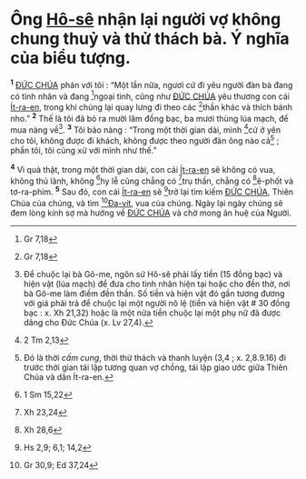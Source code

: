 # Ông [Hô-sê]() nhận lại người vợ không chung thuỷ và thử thách bà. Ý nghĩa của biểu tượng.
<sup><b>1</b></sup> [ĐỨC CHÚA]() phán với tôi : “Một lần nữa, ngươi cứ đi yêu người đàn bà đang có tình nhân và đang [^1@-8086a2cc-2d1a-47a2-9dee-dfe4aa739ab9]ngoại tình, cũng như [ĐỨC CHÚA]() yêu thương con cái [Ít-ra-en](), trong khi chúng lại quay lưng đi theo các [^2@-8086a2cc-2d1a-47a2-9dee-dfe4aa739ab9]thần khác và thích bánh nho.” <sup><b>2</b></sup> Thế là tôi đã bỏ ra mười lăm đồng bạc, ba mươi thùng lúa mạch, để mua nàng về[^1-8086a2cc-2d1a-47a2-9dee-dfe4aa739ab9]. <sup><b>3</b></sup> Tôi bảo nàng : “Trong một thời gian dài, mình [^3@-8086a2cc-2d1a-47a2-9dee-dfe4aa739ab9]cứ ở yên cho tôi, không được đi khách, không được theo người đàn ông nào cả[^2-8086a2cc-2d1a-47a2-9dee-dfe4aa739ab9] ; phần tôi, tôi cũng xử với mình như thế.”

<sup><b>4</b></sup> Vì quả thật, trong một thời gian dài, con cái [Ít-ra-en]() sẽ không có vua, không thủ lãnh, không [^4@-8086a2cc-2d1a-47a2-9dee-dfe4aa739ab9]hy lễ cũng chẳng có [^5@-8086a2cc-2d1a-47a2-9dee-dfe4aa739ab9]trụ thần, chẳng có [^6@-8086a2cc-2d1a-47a2-9dee-dfe4aa739ab9]ê-phốt và tơ-ra-phim. <sup><b>5</b></sup> Sau đó, con cái [Ít-ra-en]() sẽ [^7@-8086a2cc-2d1a-47a2-9dee-dfe4aa739ab9]trở lại tìm kiếm [ĐỨC CHÚA](), Thiên Chúa của chúng, và tìm [^8@-8086a2cc-2d1a-47a2-9dee-dfe4aa739ab9][Đa-vít](), vua của chúng. Ngày lại ngày chúng sẽ đem lòng kính sợ mà hướng về [ĐỨC CHÚA]() và chờ mong ân huệ của Người.

[^1-8086a2cc-2d1a-47a2-9dee-dfe4aa739ab9]: Để chuộc lại bà Gô-me, ngôn sứ Hô-sê phải lấy tiền (15 đồng bạc) và hiện vật (lúa mạch) để đưa cho tình nhân hiện tại hoặc cho đền thờ, nơi bà Gô-me làm điếm đền thần. Số tiền và hiện vật đó gần tương đương với giá phải trả để chuộc lại một người nô lệ (tiền và hiện vật # 30 đồng bạc : x. Xh 21,32) hoặc là một nửa tiền chuộc lại một phụ nữ đã được dâng cho Đức Chúa (x. Lv 27,4).
[^2-8086a2cc-2d1a-47a2-9dee-dfe4aa739ab9]: Đó là thời *cấm cung*, thời thử thách và thanh luyện (3,4 ; x. 2,8.9.16) đi trước thời gian tái lập tương quan vợ chồng, tái lập giao ước giữa Thiên Chúa và dân Ít-ra-en.
[^1@-8086a2cc-2d1a-47a2-9dee-dfe4aa739ab9]: Gr 7,18
[^2@-8086a2cc-2d1a-47a2-9dee-dfe4aa739ab9]: Gr 7,18
[^3@-8086a2cc-2d1a-47a2-9dee-dfe4aa739ab9]: 2 Tm 2,13
[^4@-8086a2cc-2d1a-47a2-9dee-dfe4aa739ab9]: 1 Sm 15,22
[^5@-8086a2cc-2d1a-47a2-9dee-dfe4aa739ab9]: Xh 23,24
[^6@-8086a2cc-2d1a-47a2-9dee-dfe4aa739ab9]: Xh 28,6
[^7@-8086a2cc-2d1a-47a2-9dee-dfe4aa739ab9]: Hs 2,9; 6,1; 14,2
[^8@-8086a2cc-2d1a-47a2-9dee-dfe4aa739ab9]: Gr 30,9; Ed 37,24